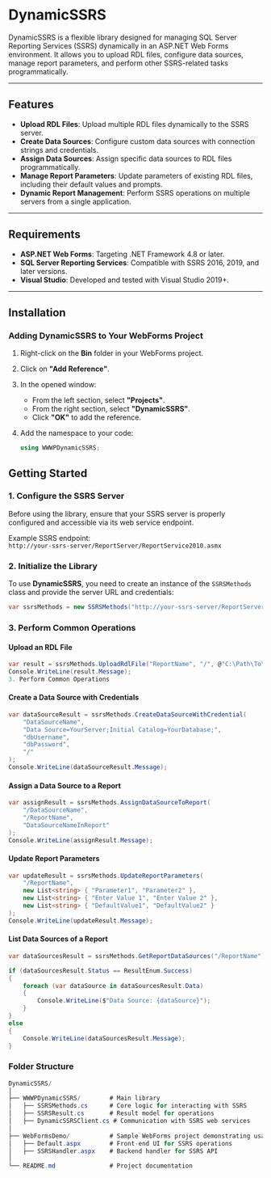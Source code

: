# DynamicSSRS

DynamicSSRS is a flexible library designed for managing SQL Server Reporting Services (SSRS) dynamically in an ASP.NET Web Forms environment. It allows you to upload RDL files, configure data sources, manage report parameters, and perform other SSRS-related tasks programmatically.

---

## Features

- **Upload RDL Files**: Upload multiple RDL files dynamically to the SSRS server.
- **Create Data Sources**: Configure custom data sources with connection strings and credentials.
- **Assign Data Sources**: Assign specific data sources to RDL files programmatically.
- **Manage Report Parameters**: Update parameters of existing RDL files, including their default values and prompts.
- **Dynamic Report Management**: Perform SSRS operations on multiple servers from a single application.

---

## Requirements

- **ASP.NET Web Forms**: Targeting .NET Framework 4.8 or later.
- **SQL Server Reporting Services**: Compatible with SSRS 2016, 2019, and later versions.
- **Visual Studio**: Developed and tested with Visual Studio 2019+.

---

## Installation

### Adding **DynamicSSRS** to Your WebForms Project

1. Right-click on the **Bin** folder in your WebForms project.
2. Click on **"Add Reference"**.
3. In the opened window:
   - From the left section, select **"Projects"**.
   - From the right section, select **"DynamicSSRS"**.
   - Click **"OK"** to add the reference.

4. Add the namespace to your code:
   ```csharp
   using WWWPDynamicSSRS;
   
## Getting Started

### 1. Configure the SSRS Server

Before using the library, ensure that your SSRS server is properly configured and accessible via its web service endpoint.

Example SSRS endpoint:  
`http://your-ssrs-server/ReportServer/ReportService2010.asmx`

### 2. Initialize the Library

To use **DynamicSSRS**, you need to create an instance of the `SSRSMethods` class and provide the server URL and credentials:

```csharp
var ssrsMethods = new SSRSMethods("http://your-ssrs-server/ReportServer", "your-username", "your-password", "");
```

### 3. Perform Common Operations

#### Upload an RDL File
```csharp
var result = ssrsMethods.UploadRdlFile("ReportName", "/", @"C:\Path\To\YourReport.rdl");
Console.WriteLine(result.Message);
3. Perform Common Operations
```

#### Create a Data Source with Credentials
```csharp
var dataSourceResult = ssrsMethods.CreateDataSourceWithCredential(
    "DataSourceName",
    "Data Source=YourServer;Initial Catalog=YourDatabase;",
    "dbUsername",
    "dbPassword",
    "/"
);
Console.WriteLine(dataSourceResult.Message);
```

#### Assign a Data Source to a Report
```csharp
var assignResult = ssrsMethods.AssignDataSourceToReport(
    "/DataSourceName", 
    "/ReportName", 
    "DataSourceNameInReport"
);
Console.WriteLine(assignResult.Message);
```

#### Update Report Parameters
```csharp
var updateResult = ssrsMethods.UpdateReportParameters(
    "/ReportName",
    new List<string> { "Parameter1", "Parameter2" },
    new List<string> { "Enter Value 1", "Enter Value 2" },
    new List<string> { "DefaultValue1", "DefaultValue2" }
);
Console.WriteLine(updateResult.Message);
```

#### List Data Sources of a Report
```csharp
var dataSourcesResult = ssrsMethods.GetReportDataSources("/ReportName");

if (dataSourcesResult.Status == ResultEnum.Success)
{
    foreach (var dataSource in dataSourcesResult.Data)
    {
        Console.WriteLine($"Data Source: {dataSource}");
    }
}
else
{
    Console.WriteLine(dataSourcesResult.Message);
}
```

### Folder Structure
```csharp
DynamicSSRS/
│
├── WWWPDynamicSSRS/        # Main library
│   ├── SSRSMethods.cs      # Core logic for interacting with SSRS
│   ├── SSRSResult.cs       # Result model for operations
│   ├── DynamicSSRSClient.cs # Communication with SSRS web services
│
├── WebFormsDemo/           # Sample WebForms project demonstrating usage
│   ├── Default.aspx        # Front-end UI for SSRS operations
│   ├── SSRSHandler.aspx    # Backend handler for SSRS API
│
└── README.md               # Project documentation
